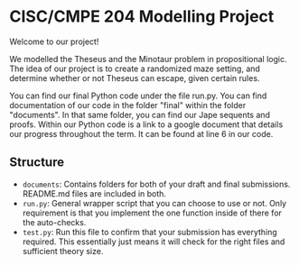 # CISC/CMPE 204 Modelling Project

Welcome to our project!

We modelled the Theseus and the Minotaur problem in propositional logic. The idea of our project is to create a randomized maze setting, and determine whether or not Theseus can escape, given certain rules.

You can find our final Python code under the file run.py.
You can find documentation of our code in the folder "final" within the folder "documents".
In that same folder, you can find our Jape sequents and proofs.
Within our Python code is a link to a google document that details our progress throughout the term. It can be found at line 6 in our code.


## Structure

* `documents`: Contains folders for both of your draft and final submissions. README.md files are included in both.
* `run.py`: General wrapper script that you can choose to use or not. Only requirement is that you implement the one function inside of there for the auto-checks.
* `test.py`: Run this file to confirm that your submission has everything required. This essentially just means it will check for the right files and sufficient theory size.
